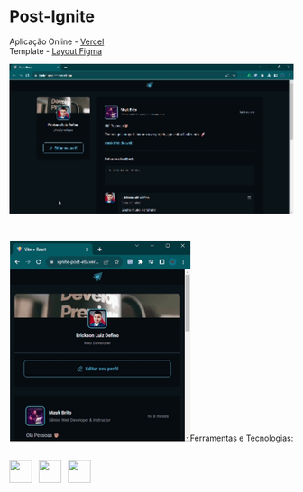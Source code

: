 # Post-Ignite

Aplicação Online - <a href="https://ignite-post-eta.vercel.app/"> Vercel </a> <br>
Template - <a href="https://www.figma.com/community/file/1113573231685349036"> Layout Figma </a> <br>

<p align="center"><img src="post-ignite-web.gif" width="640px"></p><br>
<p align="center"><img src="post-ignite-mobile.gif"  width="320px></p><br>

---

## Ferramentas e Tecnologias: <br><br>
<img src="https://cdn.jsdelivr.net/gh/devicons/devicon/icons/react/react-original.svg" width="40" height="40"/>  
<img src="https://cdn.jsdelivr.net/gh/devicons/devicon/icons/css3/css3-original.svg" width="40" height="40"/>  
<img src="https://cdn.jsdelivr.net/gh/devicons/devicon/icons/git/git-original.svg" width="40" height="40"/>

